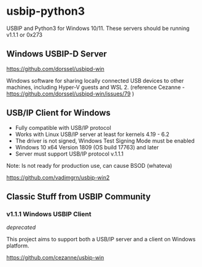 # usbip-python3

USBIP and Python3 for Windows 10/11. These servers should be running v1.1.1 or 0x273

## Windows USBIP-D Server

https://github.com/dorssel/usbipd-win

Windows software for sharing locally connected USB devices to other machines, including Hyper-V guests and WSL 2.
(reference Cezanne - https://github.com/dorssel/usbipd-win/issues/79 ) 


## USB/IP Client for Windows

* Fully compatible with USB/IP protocol
* Works with Linux USB/IP server at least for kernels 4.19 - 6.2
* The driver is not signed, Windows Test Signing Mode must be enabled
* Windows 10 x64 Version 1809 (OS build 17763) and later
* Server must support USB/IP protocol v.1.1.1

Note: Is not ready for production use, can cause BSOD (whateva)

https://github.com/vadimgrn/usbip-win2


## Classic Stuff from USBIP Community

### v1.1.1 Windows USBIP Client

*deprecated*

This project aims to support both a USB/IP server and a client on Windows platform.

https://github.com/cezanne/usbip-win
